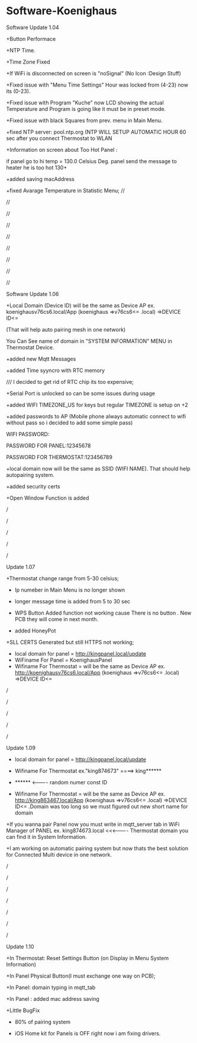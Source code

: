 # Software-Koenighaus
Software
Update 1.04


+Button Performace

+NTP Time.

+Time Zone Fixed

+If WiFi is disconnected on screen is "noSignal" (No Icon :Design Stuff)

+Fixed issue with "Menu Time Settings" Hour was locked from (4-23) now its (0-23).

+Fixed issue with Program "Kuche" now LCD showing the actual Temperature and Program is going like it must be in preset mode.

+Fixed issue with black Squares from prev. menu in Main Menu.

+fixed NTP server: pool.ntp.org (NTP WILL SETUP AUTOMATIC HOUR 60 sec after you connect Thermostat to WLAN

+Information on screen about Too Hot Panel :

if panel go to hi temp = 130.0 Celsius Deg. panel send the message to heater he is too hot 130+

+added saving macAddress 

+fixed Avarage Temperature in Statistic Menu;
//

//

//

//

//

//

//

//

//








Software
Update 1.06

+Local Domain (Device ID) will be the same as Device AP ex. koenighausv76cs6.local/App (koenighaus =>v76cs6<= .local) =>DEVICE ID<=    

(That will help auto pairing mesh in one network)


You Can See name of domain in "SYSTEM INFORMATION" MENU in Thermostat Device.

+added new Mqtt Messages 

+added Time syyncro with RTC memory

/// I decided to get rid of RTC chip its too expensive;

+Serial Port is unlocked so can be some issues during usage

+added WIFI TIMEZONE_US for keys but regular TIMEZONE is setup on +2

+added passwords to AP (Mobile phone always automatic connect to wifi without pass so i decided to add some simple pass)

WIFI PASSWORD:

PASSWORD FOR PANEL:12345678

PASSWORD FOR THERMOSTAT:123456789

+local domain now will be the same as SSID (WIFI NAME). That should help autopairing system.

+added security certs 

+Open Window Function is added 

/

/

/

/

/

Update 1.07

+Thermostat change range from 5-30 celsius;

+ Ip numeber in Main Menu is no longer shown

+ longer message time is added from 5 to 30 sec

+ WPS Button Added function not working cause There is no button . New PCB they will come in next month.

+ added HoneyPot

+SLL CERTS Generated but still HTTPS not working; 

+ local domain for panel = http://kingpanel.local/update
+ WiFiname For Panel = KoenighausPanel
+ Wifiname For Thermostat =  will be the same as Device AP ex. http://koenighausv76cs6.local/App (koenighaus =>v76cs6<= .local) =>DEVICE ID<=   

/

/

/

/

/

Update 1.09

+ local domain for panel = http://kingpanel.local/update

+ Wifiname For Thermostat ex."king874673"    ====> king******      

+ ****** <---- random numer const ID

+ Wifiname For Thermostat =  will be the same as Device AP ex. http://king863467.local/App (koenighaus =>v76cs6<= .local) =>DEVICE ID<=  .Domain was too long so we must figured out new short name for domain  

+If you wanna pair Panel now you must write in mqtt_server tab in WiFi Manager of PANEL ex. king874673.local <<<---- Thermostat domain you can find it in System Information.

+I am working on automatic pairing system but now thats the best solution for Connected Multi device in one network.

/

/

/

/

/

/

/



Update 1.10

+In Thermostat: Reset Settings Button (on Display in Menu System Information)

+In Panel Physical Button(I must exchange one way on PCB);

+In Panel: domain typing in mqtt_tab 

+In Panel : added mac address saving

+Little  BugFix

+ 80% of pairing system

- iOS Home kit for Panels is OFF right now i am fixing drivers.

